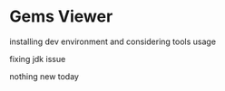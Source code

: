 # Gems Viewer

installing dev environment and considering tools usage

fixing jdk issue

nothing new today
